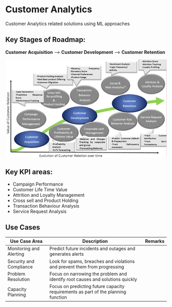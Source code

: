 # Customer Analytics
Customer Analytics related solutions using ML approaches

## Key Stages of Roadmap:

**Customer Acquisition** --> **Customer Development** --> **Customer Retention**

![Customer Analytics Journey](/images/CustomerAnalyticsJourney.png)

## Key KPI areas:

- Campaign Performance
- Customer Life Time Value
- Attrition and Loyalty Management
- Cross sell and Product Holding
- Transaction Behaviour Analysis
- Service Request Analysis

## Use Cases

Use Case Area           | Description                              | Remarks                                          |
------------------------|------------------------------------------|--------------------------------------------------|
Monitoring and Alerting | Predict future incidents and outages and generates alerts | <any comments here> |
Security and Compliance | Look for spams, breaches and violations and prevent them from progressing | <any comments here> |
Problem Resolution      | Focus on narrowing the problem and identify root causes and solutions quickly | <any comments here> |
Capacity Planning       | Focus on predicting future capacity requirements as part of the planning function | <any comments here> |
  
